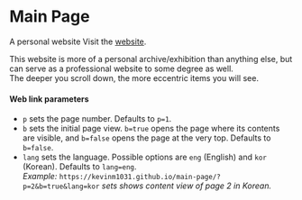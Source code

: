 # Main Page

A personal website
Visit the [website](https://kevinm1031.github.io/main-page/).

This website is more of a personal archive/exhibition than anything else, but can serve as a professional website to some degree as well.  
The deeper you scroll down, the more eccentric items you will see.

#### Web link parameters
- `p` sets the page number. Defaults to `p=1`.
- `b` sets the initial page view. `b=true` opens the page where its contents are visible, and `b=false` opens the page at the very top. Defaults to `b=false`.
- `lang` sets the language. Possible options are `eng` (English) and `kor` (Korean). Defaults to `lang=eng`.  
*Example:* `https://kevinm1031.github.io/main-page/?p=2&b=true&lang=kor` *sets shows content view of page 2 in Korean.*
